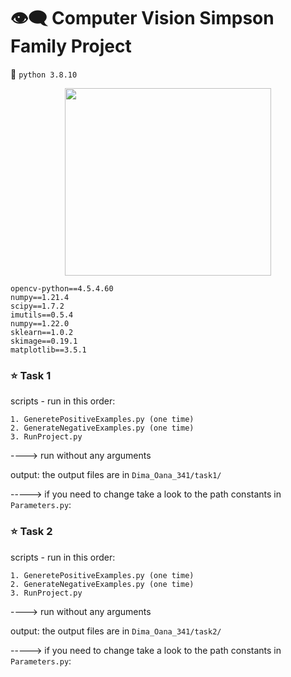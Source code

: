 # :eye_speech_bubble: Computer Vision Simpson Family Project 
:snake:	```python 3.8.10 ``` 

<p align="center">
<img src="https://user-images.githubusercontent.com/61749814/167293011-8ea321a7-8a8f-4f2c-9860-b57c8d1f5422.png" width="330" height="300" />
</p>

```
opencv-python==4.5.4.60
numpy==1.21.4
scipy==1.7.2
imutils==0.5.4
numpy==1.22.0
sklearn==1.0.2
skimage==0.19.1
matplotlib==3.5.1
```

### :star: Task 1
scripts - run in this order: 
```
1. GeneretePositiveExamples.py (one time)
2. GenerateNegativeExamples.py (one time)
3. RunProject.py
```

----> run without any arguments

output: the output files are in ```Dima_Oana_341/task1/```

-----> if you need to change take a look to the path constants in ```Parameters.py```:


### :star: Task 2
scripts - run in this order: 
```
1. GeneretePositiveExamples.py (one time)
2. GenerateNegativeExamples.py (one time)
3. RunProject.py
```

----> run without any arguments

output: the output files are in ```Dima_Oana_341/task2/```

-----> if you need to change take a look to the path constants in ```Parameters.py```:
